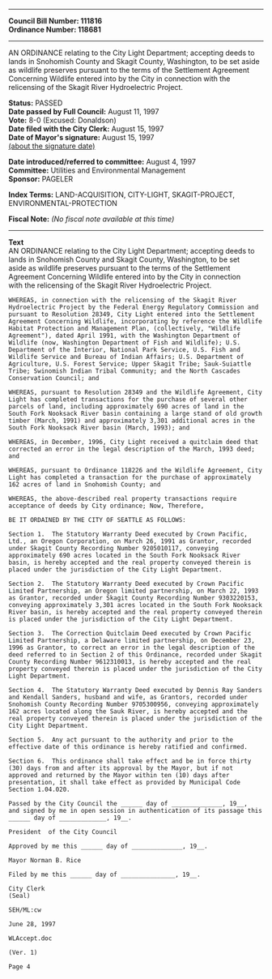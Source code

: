 * * * * *  
  
**Council Bill Number: [](#h0)[](#h2)111816**   
**Ordinance Number: 118681**  
  
* * * * *  
  
AN ORDINANCE relating to the City Light Department; accepting deeds to lands in Snohomish County and Skagit County, Washington, to be set aside as wildlife preserves pursuant to the terms of the Settlement Agreement Concerning Wildlife entered into by the City in connection with the relicensing of the Skagit River Hydroelectric Project.  
  
**Status:** PASSED   
**Date passed by Full Council:** August 11, 1997   
**Vote:** 8-0 (Excused: Donaldson)   
**Date filed with the City Clerk:** August 15, 1997   
**Date of Mayor's signature:** August 15, 1997   
[(about the signature date)](/~public/approvaldate.htm)   
  
  
**Date introduced/referred to committee:** August 4, 1997   
**Committee:** Utilities and Environmental Management   
**Sponsor:** PAGELER   
  
**Index Terms:** LAND-ACQUISITION, CITY-LIGHT, SKAGIT-PROJECT, ENVIRONMENTAL-PROTECTION  
  
**Fiscal Note:** *(No fiscal note available at this time)*  
  
* * * * *  
  
**Text**  
    AN ORDINANCE relating to the City Light Department; accepting deeds to  
    lands in Snohomish County and Skagit County, Washington, to be set  
    aside as wildlife preserves pursuant to the terms of the Settlement  
    Agreement Concerning Wildlife entered into by the City in connection  
    with the relicensing of the Skagit River Hydroelectric Project.  
  
    WHEREAS, in connection with the relicensing of the Skagit River  
    Hydroelectric Project by the Federal Energy Regulatory Commission and  
    pursuant to Resolution 28349, City Light entered into the Settlement  
    Agreement Concerning Wildlife, incorporating by reference the Wildlife  
    Habitat Protection and Management Plan, (collectively, "Wildlife  
    Agreement"), dated April 1991, with the Washington Department of  
    Wildlife (now, Washington Department of Fish and Wildlife); U.S.  
    Department of the Interior, National Park Service, U.S. Fish and  
    Wildlife Service and Bureau of Indian Affairs; U.S. Department of  
    Agriculture, U.S. Forest Service; Upper Skagit Tribe; Sauk-Suiattle  
    Tribe; Swinomish Indian Tribal Community; and the North Cascades  
    Conservation Council; and  
  
    WHEREAS, pursuant to Resolution 28349 and the Wildlife Agreement, City  
    Light has completed transactions for the purchase of several other  
    parcels of land, including approximately 690 acres of land in the  
    South Fork Nooksack River basin containing a large stand of old growth  
    timber (March, 1991) and approximately 3,301 additional acres in the  
    South Fork Nooksack River basin (March, 1993); and  
  
    WHEREAS, in December, 1996, City Light received a quitclaim deed that  
    corrected an error in the legal description of the March, 1993 deed;  
    and  
  
    WHEREAS, pursuant to Ordinance 118226 and the Wildlife Agreement, City  
    Light has completed a transaction for the purchase of approximately  
    162 acres of land in Snohomish County; and  
  
    WHEREAS, the above-described real property transactions require  
    acceptance of deeds by City ordinance; Now, Therefore,  
  
    BE IT ORDAINED BY THE CITY OF SEATTLE AS FOLLOWS:  
  
    Section 1.  The Statutory Warranty Deed executed by Crown Pacific,  
    Ltd., an Oregon Corporation, on March 26, 1991 as Grantor, recorded  
    under Skagit County Recording Number 9205010117, conveying  
    approximately 690 acres located in the South Fork Nooksack River  
    basin, is hereby accepted and the real property conveyed therein is  
    placed under the jurisdiction of the City Light Department.  
  
    Section 2.  The Statutory Warranty Deed executed by Crown Pacific  
    Limited Partnership, an Oregon limited partnership, on March 22, 1993  
    as Grantor, recorded under Skagit County Recording Number 9303220153,  
    conveying approximately 3,301 acres located in the South Fork Nooksack  
    River basin, is hereby accepted and the real property conveyed therein  
    is placed under the jurisdiction of the City Light Department.  
  
    Section 3.  The Correction Quitclaim Deed executed by Crown Pacific  
    Limited Partnership, a Delaware limited partnership, on December 23,  
    1996 as Grantor, to correct an error in the legal description of the  
    deed referred to in Section 2 of this Ordinance, recorded under Skagit  
    County Recording Number 9612310013, is hereby accepted and the real  
    property conveyed therein is placed under the jurisdiction of the City  
    Light Department.  
  
    Section 4.  The Statutory Warranty Deed executed by Dennis Ray Sanders  
    and Kendall Sanders, husband and wife, as Grantors, recorded under  
    Snohomish County Recording Number 9705300956, conveying approximately  
    162 acres located along the Sauk River, is hereby accepted and the  
    real property conveyed therein is placed under the jurisdiction of the  
    City Light Department.  
  
    Section 5.  Any act pursuant to the authority and prior to the  
    effective date of this ordinance is hereby ratified and confirmed.  
  
    Section 6.  This ordinance shall take effect and be in force thirty  
    (30) days from and after its approval by the Mayor, but if not  
    approved and returned by the Mayor within ten (10) days after  
    presentation, it shall take effect as provided by Municipal Code  
    Section 1.04.020.  
  
    Passed by the City Council the ______ day of ______________, 19__,  
    and signed by me in open session in authentication of its passage this  
    ______ day of _____________, 19__.  
  
    President  of the City Council  
  
    Approved by me this ______ day of ______________, 19__.  
  
    Mayor Norman B. Rice  
  
    Filed by me this ______ day of _______________, 19__.  
  
    City Clerk  
    (Seal)  
  
    SEH/ML:cw  
  
    June 28, 1997  
  
    WLAccept.doc  
  
    (Ver. 1)  
  
    Page 4  

